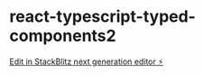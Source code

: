 # react-typescript-typed-components2

[Edit in StackBlitz next generation editor ⚡️](https://stackblitz.com/~/github.com/mluighy/react-typescript-typed-components2)